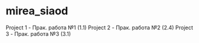 # mirea_siaod

Project 1 - Прак. работа №1 (1.1)
Project 2 - Прак. работа №2 (2.4)
Project 3 - Прак. работа №3 (3.1)
